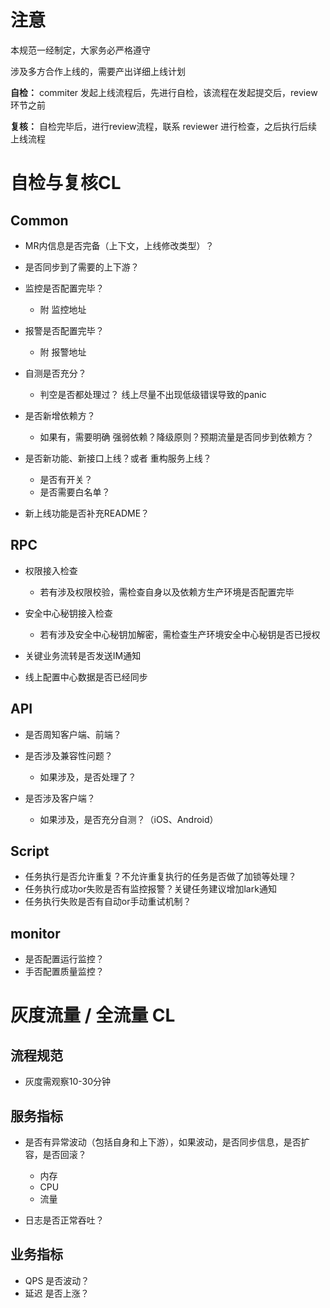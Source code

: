 <!--
 * @Author: your name
 * @Date: 2022-04-21 15:28:51
 * @LastEditTime: 2022-04-21 15:30:55
 * @LastEditors: Please set LastEditors
 * @Description: 打开koroFileHeader查看配置 进行设置: https://github.com/OBKoro1/koro1FileHeader/wiki/%E9%85%8D%E7%BD%AE
 * @FilePath: /infra-std/GIT_flow_norm/CD_OPS_checklist.md
-->
# 注意

本规范一经制定，大家务必严格遵守

涉及多方合作上线的，需要产出详细上线计划

**自检：** commiter 发起上线流程后，先进行自检，该流程在发起提交后，review环节之前

**复核：** 自检完毕后，进行review流程，联系 reviewer 进行检查，之后执行后续上线流程

# 自检与复核CL

## Common

-   MR内信息是否完备（上下文，上线修改类型）？

-   是否同步到了需要的上下游？

-   监控是否配置完毕？

    -   附 监控地址

-   报警是否配置完毕？

    -   附 报警地址

-   自测是否充分？

    -   判空是否都处理过？ 线上尽量不出现低级错误导致的panic

-   是否新增依赖方？

    -   如果有，需要明确 强弱依赖？降级原则？预期流量是否同步到依赖方？

-   是否新功能、新接口上线？或者 重构服务上线？

    -   是否有开关？
    -   是否需要白名单？

-   新上线功能是否补充README？

## RPC

-   权限接入检查

    -   若有涉及权限校验，需检查自身以及依赖方生产环境是否配置完毕

-   安全中心秘钥接入检查

    -   若有涉及安全中心秘钥加解密，需检查生产环境安全中心秘钥是否已授权

-   关键业务流转是否发送IM通知

-   线上配置中心数据是否已经同步

## API

-   是否周知客户端、前端？

-   是否涉及兼容性问题？

    -   如果涉及，是否处理了？

-   是否涉及客户端？

    -   如果涉及，是否充分自测？（iOS、Android）

## Script

-   任务执行是否允许重复？不允许重复执行的任务是否做了加锁等处理？
-   任务执行成功or失败是否有监控报警？关键任务建议增加lark通知
-   任务执行失败是否有自动or手动重试机制？

## monitor

-   是否配置运行监控？
-   手否配置质量监控？

# 灰度流量 / 全流量 CL

## 流程规范

-   灰度需观察10-30分钟

## 服务指标

-   是否有异常波动（包括自身和上下游），如果波动，是否同步信息，是否扩容，是否回滚？

    -   内存
    -   CPU
    -   流量

-   日志是否正常吞吐？

## 业务指标

-   QPS 是否波动？
-   延迟 是否上涨？